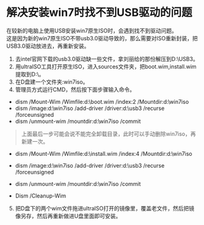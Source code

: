 # 解决安装win7时找不到USB驱动的问题
  在较新的电脑上使用USB安装win7原生ISO时，会遇到找不到驱动问题。  
  这是因为新的win7原生ISO不带usb3.0驱动导致的，那么需要对ISO重新封装，把USB3.0驱动放进去，再重新安装。 
  
1. 去intel官网下载的usb3.0驱动缺一些文件，拿刘丽给的那份解压到D:\USB3。
2. 用ultraISO工具打开原生ISO，进入sources文件夹，把boot.wim,install.wim提取到D:\。
3. 在D盘建一个文件夹:win7iso。
4. 管理员方式运行CMD，然后按下面步骤输入命令。
 - dism /Mount-Wim /Wimfile:d:\boot.wim /index:2 /Mountdir:d:\win7iso  
 - dism /image:d:\win7iso /add-driver /driver:d:\usb3 /recurse /forceunsigned
 - dism /unmount-wim /mountdir:d:\win7iso /commit
 > 上面最后一步可能会说不能完全卸载目录，此时可以手动删除win7iso，再新建一次。
   
 - dism /Mount-Wim /Wimfile:d:\install.wim /index:4 /Mountdir:d:\win7iso 
 - dism /image:d:\win7iso /add-driver /driver:d:\usb3 /recurse /forceunsigned
 - dism /unmount-wim /mountdir:d:\win7iso /commit
 
 - Dism /Cleanup-Wim
 
 5. 把D盘下的两个wim文件拖进ultraISO打开的镜像里，覆盖老文件，然后把镜像另存，然后再重新做进U盘里面即可安装。
